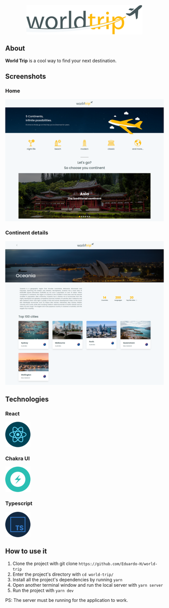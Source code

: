 <div align="center">
  <img src="public/images/logo.svg">
</div>

## About
<strong>World Trip</strong> is a cool way to find your next destination.

## Screenshots

### Home
<img src=".github/screenshots/home.png">

### Continent details
<img src=".github/screenshots/details.png">

## Technologies

### React
[<img src=".github/react.png" width="80px">](https://reactjs.org/)

### Chakra UI
[<img src=".github/chakra.png" width="80px">](https://chakra-ui.com/)

### Typescript
[<img src=".github/typescript.png" width="80px">](https://www.typescriptlang.org/)

## How to use it
1. Clone the project with git clone `https://github.com/Eduardo-H/world-trip`
2. Enter the project's directory with `cd world-trip/`
3. Install all the project's dependencies by running `yarn`
4. Open another terminal window and run the local server with `yarn server`
5. Run the project with `yarn dev`

PS: The server must be running for the application to work.